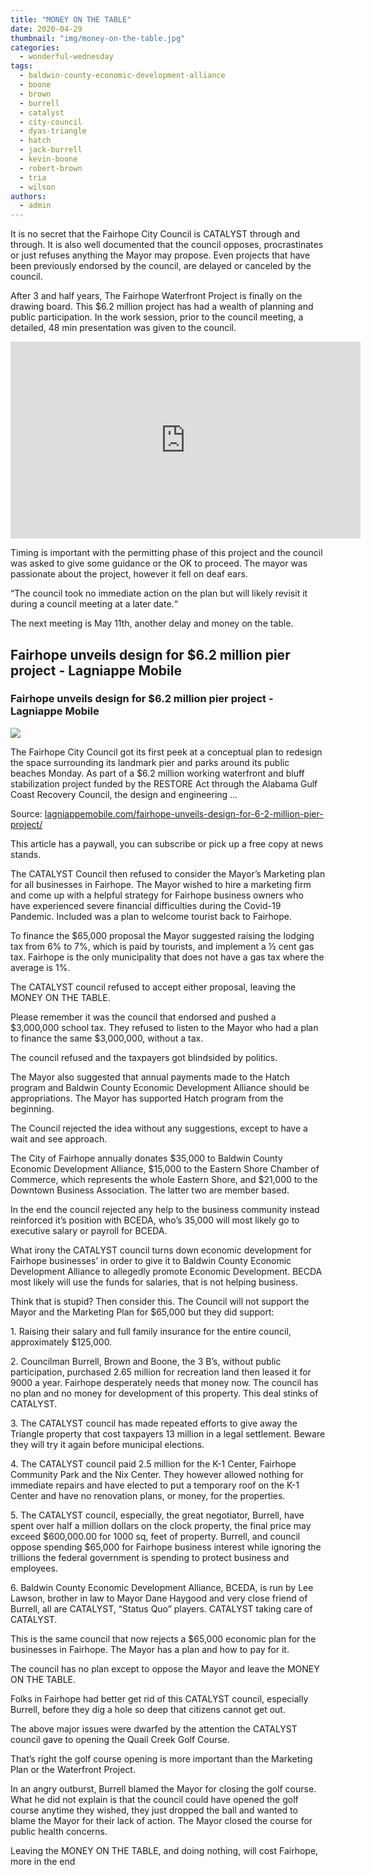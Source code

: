 ```yaml
---
title: "MONEY ON THE TABLE"
date: 2020-04-29
thumbnail: "img/money-on-the-table.jpg"
categories: 
  - wonderful-wednesday
tags: 
  - baldwin-county-economic-development-alliance
  - boone
  - brown
  - burrell
  - catalyst
  - city-council
  - dyas-triangle
  - hatch
  - jack-burrell
  - kevin-boone
  - robert-brown
  - tria
  - wilson
authors: 
  - admin
---
```


It is no secret that the Fairhope City Council is CATALYST through and through. It is also well documented that the council opposes, procrastinates or just refuses anything the Mayor may propose. Even projects that have been previously endorsed by the council, are delayed or canceled by the council.

After 3 and half years, The Fairhope Waterfront Project is finally on the drawing board. This $6.2 million project has had a wealth of planning and public participation. In the work session, prior to the council meeting, a detailed, 48 min presentation was given to the council.

<iframe width="560" height="315" src="https://www.youtube.com/embed/kcNC-nybnJk" frameborder="0" allowfullscreen></iframe>

Timing is important with the permitting phase of this project and the council was asked to give some guidance or the OK to proceed. The mayor was passionate about the project, however it fell on deaf ears.

“The council took no immediate action on the plan but will likely revisit it during a council meeting at a later date.“

The next meeting is May 11th, another delay and money on the table.

<div class="link-preview">

## Fairhope unveils design for $6.2 million pier project - Lagniappe Mobile

### Fairhope unveils design for $6.2 million pier project - Lagniappe Mobile

![](https://lagniappemobile.com/wp-content/uploads/2020/04/Screen-Shot-2020-04-28-at-6.48.25-AM-e1588078594604.png)

The Fairhope City Council got its first peek at a conceptual plan to redesign the space surrounding its landmark pier and parks around its public beaches Monday. As part of a $6.2 million working waterfront and bluff stabilization project funded by the RESTORE Act through the Alabama Gulf Coast Recovery Council, the design and engineering …

Source: [lagniappemobile.com/fairhope-unveils-design-for-6-2-million-pier-project/](https://lagniappemobile.com/fairhope-unveils-design-for-6-2-million-pier-project/)

</div>
This article has a paywall, you can subscribe or pick up a free copy at news stands.

The CATALYST Council then refused to consider the Mayor’s Marketing plan for all businesses in Fairhope. The Mayor wished to hire a marketing firm and come up with a helpful strategy for Fairhope business owners who have experienced severe financial difficulties during the Covid-19 Pandemic. Included was a plan to welcome tourist back to Fairhope.

To finance the $65,000 proposal the Mayor suggested raising the lodging tax from 6% to 7%, which is paid by tourists, and implement a ½ cent gas tax. Fairhope is the only municipality that does not have a gas tax where the average is 1%.

The CATALYST council refused to accept either proposal, leaving the MONEY ON THE TABLE.

Please remember it was the council that endorsed and pushed a $3,000,000 school tax. They refused to listen to the Mayor who had a plan to finance the same $3,000,000, without a tax.

The council refused and the taxpayers got blindsided by politics.

The Mayor also suggested that annual payments made to the Hatch program and Baldwin County Economic Development Alliance should be appropriations. The Mayor has supported Hatch program from the beginning.

The Council rejected the idea without any suggestions, except to have a wait and see approach.

The City of Fairhope annually donates $35,000 to Baldwin County Economic Development Alliance, $15,000 to the Eastern Shore Chamber of Commerce, which represents the whole Eastern Shore, and $21,000 to the Downtown Business Association. The latter two are member based.

In the end the council rejected any help to the business community instead reinforced it’s position with BCEDA, who’s 35,000 will most likely go to executive salary or payroll for BCEDA.

What irony the CATALYST council turns down economic development for Fairhope businesses’ in order to give it to Baldwin County Economic Development Alliance to allegedly promote Economic Development. BECDA most likely will use the funds for salaries, that is not helping business.

Think that is stupid? Then consider this. The Council will not support the Mayor and the Marketing Plan for $65,000 but they did support:

1\. Raising their salary and full family insurance for the entire council, approximately $125,000.

2\. Councilman Burrell, Brown and Boone, the 3 B’s, without public participation, purchased 2.65 million for recreation land then leased it for 9000 a year. Fairhope desperately needs that money now. The council has no plan and no money for development of this property. This deal stinks of CATALYST.

3\. The CATALYST council has made repeated efforts to give away the Triangle property that cost taxpayers 13 million in a legal settlement. Beware they will try it again before municipal elections.

4\. The CATALYST council paid 2.5 million for the K-1 Center, Fairhope Community Park and the Nix Center. They however allowed nothing for immediate repairs and have elected to put a temporary roof on the K-1 Center and have no renovation plans, or money, for the properties.

5\. The CATALYST council, especially, the great negotiator, Burrell, have spent over half a million dollars on the clock property, the final price may exceed $600,000.00 for 1000 sq, feet of property. Burrell, and council oppose spending $65,000 for Fairhope business interest while ignoring the trillions the federal government is spending to protect business and employees.

6\. Baldwin County Economic Development Alliance, BCEDA, is run by Lee Lawson, brother in law to Mayor Dane Haygood and very close friend of Burrell, all are CATALYST, “Status Quo” players. CATALYST taking care of CATALYST.

This is the same council that now rejects a $65,000 economic plan for the businesses in Fairhope. The Mayor has a plan and how to pay for it.

The council has no plan except to oppose the Mayor and leave the MONEY ON THE TABLE.

Folks in Fairhope had better get rid of this CATALYST council, especially Burrell, before they dig a hole so deep that citizens cannot get out.

The above major issues were dwarfed by the attention the CATALYST council gave to opening the Quail Creek Golf Course.

That’s right the golf course opening is more important than the Marketing Plan or the Waterfront Project.

In an angry outburst, Burrell blamed the Mayor for closing the golf course. What he did not explain is that the council could have opened the golf course anytime they wished, they just dropped the ball and wanted to blame the Mayor for their lack of action. The Mayor closed the course for public health concerns.

Leaving the MONEY ON THE TABLE, and doing nothing, will cost Fairhope, more in the end
